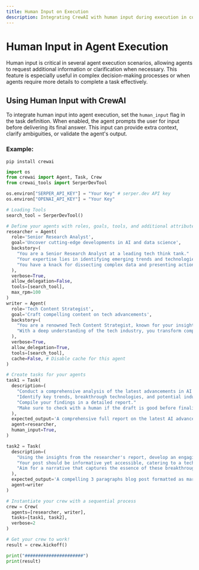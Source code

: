 ```yaml
---
title: Human Input on Execution
description: Integrating CrewAI with human input during execution in complex decision-making processes and leveraging the full capabilities of the agent's attributes and tools.
---
```


# Human Input in Agent Execution

Human input is critical in several agent execution scenarios, allowing agents to request additional information or clarification when necessary. This feature is especially useful in complex decision-making processes or when agents require more details to complete a task effectively.

## Using Human Input with CrewAI

To integrate human input into agent execution, set the `human_input` flag in the task definition. When enabled, the agent prompts the user for input before delivering its final answer. This input can provide extra context, clarify ambiguities, or validate the agent's output.

### Example:

```shell
pip install crewai
```

```python
import os
from crewai import Agent, Task, Crew
from crewai_tools import SerperDevTool

os.environ["SERPER_API_KEY"] = "Your Key" # serper.dev API key
os.environ["OPENAI_API_KEY"] = "Your Key"

# Loading Tools
search_tool = SerperDevTool()

# Define your agents with roles, goals, tools, and additional attributes
researcher = Agent(
  role='Senior Research Analyst',
  goal='Uncover cutting-edge developments in AI and data science',
  backstory=(
    "You are a Senior Research Analyst at a leading tech think tank."
    "Your expertise lies in identifying emerging trends and technologies in AI and data science."
    "You have a knack for dissecting complex data and presenting actionable insights."
  ),
  verbose=True,
  allow_delegation=False,
  tools=[search_tool],
  max_rpm=100
)
writer = Agent(
  role='Tech Content Strategist',
  goal='Craft compelling content on tech advancements',
  backstory=(
    "You are a renowned Tech Content Strategist, known for your insightful and engaging articles on technology and innovation."
    "With a deep understanding of the tech industry, you transform complex concepts into compelling narratives."
  ),
  verbose=True,
  allow_delegation=True,
  tools=[search_tool],
  cache=False, # Disable cache for this agent
)

# Create tasks for your agents
task1 = Task(
  description=(
    "Conduct a comprehensive analysis of the latest advancements in AI in 2024."
    "Identify key trends, breakthrough technologies, and potential industry impacts."
    "Compile your findings in a detailed report."
    "Make sure to check with a human if the draft is good before finalizing your answer."
  ),
  expected_output='A comprehensive full report on the latest AI advancements in 2024, leave nothing out',
  agent=researcher,
  human_input=True,
)

task2 = Task(
  description=(
    "Using the insights from the researcher's report, develop an engaging blog post that highlights the most significant AI advancements."
    "Your post should be informative yet accessible, catering to a tech-savvy audience."
    "Aim for a narrative that captures the essence of these breakthroughs and their implications for the future."
  ),
  expected_output='A compelling 3 paragraphs blog post formatted as markdown about the latest AI advancements in 2024',
  agent=writer
)

# Instantiate your crew with a sequential process
crew = Crew(
  agents=[researcher, writer],
  tasks=[task1, task2],
  verbose=2
)

# Get your crew to work!
result = crew.kickoff()

print("######################")
print(result)
```